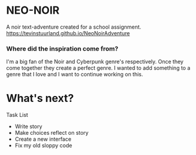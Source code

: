 # NEO-NOIR
A noir text-adventure created for a school assignment.
https://tevinstuurland.github.io/NeoNoirAdventure

### Where did the inspiration come from?
I'm a big fan of the Noir and Cyberpunk genre's respectively.
Once they come together they create a perfect genre. I wanted to add
something to a genre that I love and I want to continue working on this.

# What's next?

Task List
* Write story
* Make choices reflect on story
* Create a new interface
* Fix my old sloppy code